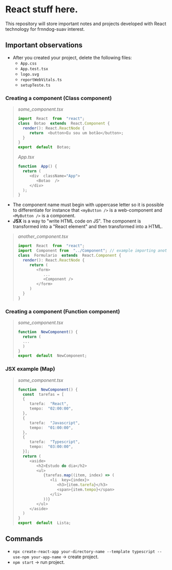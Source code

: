 # React stuff here.
This repository will store important notes and projects developed with React technology for frnndog-suav interest.
## Important observations
 - After you created your project, delete the following files:
	- `App.css`
	- `App.test.tsx`
	- `logo.svg`
	- `reportWebVitals.ts`
	- `setupTeste.ts`
### **Creating a component (Class component)**
>*some_component.tsx*
>```typescript
>import  React  from  "react";
>class  Botao  extends  React.Component {
>   render(): React.ReactNode {
>      return  <button>Eu sou um botão</button>;
>   }
>}
>export  default  Botao;
>```
>*App.tsx*
>```typescript
>function  App() {
>   return (
>      <div  className="App">
>         <Botao  />
>      </div>
>   );
>}
>```
 - The component name must begin with uppercase letter so it is possible to differentiate for instance that `<myButton />` is a web-component and `<MyButton />` is a component.
 - **JSX** is a way to "write HTML code on JS". The component is transformed into a "React element" and then transformed into a HTML.
>*another_component.tsx*
>```typescript
>import  React  from  "react";
>import  Component from  "../Component"; // example importing another component
>class  Formulario  extends  React.Component {
>   render(): React.ReactNode {
>      return (
>         <form>
>            ...
>            <Component />
>         </form>
>      )
>   }
>}
>```
### **Creating a component (Function component)**
>*some_component.tsx*
>```typescript
>function  NewComponent() {
>   return (
>   ...
>   )
>}
>export  default  NewComponent;
>```
### JSX example (Map)
>*some_component.tsx*
>```typescript
>function  NewComponent() {
>   const  tarefas = [
>   {
>      tarefa:  "React",
>      tempo:  "02:00:00",
>   },
>   {
>      tarefa:  "Javascript",
>      tempo:  "01:00:00",
>   },
>   {
>      tarefa:  "Typescript",
>      tempo:  "03:00:00",
>   }];
>   return (
>      <aside>
>         <h2>Estudo do dia</h2>
>         <ul>
>            {tarefas.map((item, index) => (
>               <li  key={index}>
>                  <h3>{item.tarefa}</h3>
>                  <span>{item.tempo}</span>
>               </li>
>            ))}
>         </ul>
>      </aside>
>   )
>}
>export  default  Lista;
>```


## Commands

 - `npx create-react-app your-directory-name --template typescript --use-npm your-app-name` -> create project.
 - `npm start` -> run project.
